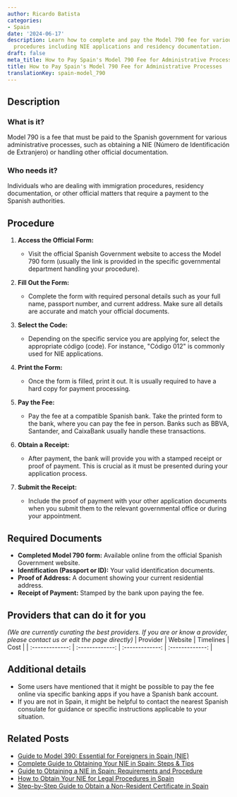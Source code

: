```yaml
---
author: Ricardo Batista
categories:
- Spain
date: '2024-06-17'
description: Learn how to complete and pay the Model 790 fee for various Spanish administrative
  procedures including NIE applications and residency documentation.
draft: false
meta_title: How to Pay Spain's Model 790 Fee for Administrative Processes
title: How to Pay Spain's Model 790 Fee for Administrative Processes
translationKey: spain-model_790
---
```


## Description
### What is it?
Model 790 is a fee that must be paid to the Spanish government for various administrative processes, such as obtaining a NIE (Número de Identificación de Extranjero) or handling other official documentation.

### Who needs it?
Individuals who are dealing with immigration procedures, residency documentation, or other official matters that require a payment to the Spanish authorities.

## Procedure
1. **Access the Official Form:** 
   - Visit the official Spanish Government website to access the Model 790 form (usually the link is provided in the specific governmental department handling your procedure).
   
2. **Fill Out the Form:**
   - Complete the form with required personal details such as your full name, passport number, and current address. Make sure all details are accurate and match your official documents.

3. **Select the Code:**
   - Depending on the specific service you are applying for, select the appropriate código (code). For instance, "Código 012" is commonly used for NIE applications.

4. **Print the Form:**
   - Once the form is filled, print it out. It is usually required to have a hard copy for payment processing.

5. **Pay the Fee:**
   - Pay the fee at a compatible Spanish bank. Take the printed form to the bank, where you can pay the fee in person. Banks such as BBVA, Santander, and CaixaBank usually handle these transactions.

6. **Obtain a Receipt:**
   - After payment, the bank will provide you with a stamped receipt or proof of payment. This is crucial as it must be presented during your application process.

7. **Submit the Receipt:**
   - Include the proof of payment with your other application documents when you submit them to the relevant governmental office or during your appointment.

## Required Documents
- **Completed Model 790 form:** Available online from the official Spanish Government website.
- **Identification (Passport or ID):** Your valid identification documents.
- **Proof of Address:** A document showing your current residential address.
- **Receipt of Payment:** Stamped by the bank upon paying the fee.

## Providers that can do it for you
_(We are currently curating the best providers. If you are or know a provider, please contact us or edit the page directly)_
| Provider        |     Website     |     Timelines    |       Cost      |
| :-------------: | :-------------: |  :-------------: | :-------------: |

## Additional details
- Some users have mentioned that it might be possible to pay the fee online via specific banking apps if you have a Spanish bank account.
- If you are not in Spain, it might be helpful to contact the nearest Spanish consulate for guidance or specific instructions applicable to your situation.
  

## Related Posts

- [Guide to Model 390: Essential for Foreigners in Spain (NIE)](https://tramitit.com/guides/spain/model_390/)
- [Complete Guide to Obtaining Your NIE in Spain: Steps & Tips](https://tramitit.com/guides/spain/nie_application/)
- [Guide to Obtaining a NIE in Spain: Requirements and Procedure](https://tramitit.com/guides/spain/registration_card/)
- [How to Obtain Your NIE for Legal Procedures in Spain](https://tramitit.com/guides/spain/assignment_of_nie_at_the_request_of_the_interested_party/)
- [Step-by-Step Guide to Obtain a Non-Resident Certificate in Spain](https://tramitit.com/guides/spain/non-resident_certificate/)